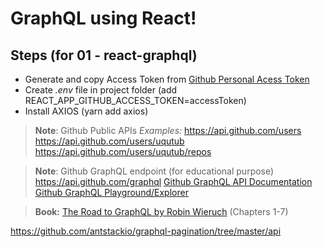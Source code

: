 # GraphQL using React!

## Steps (for 01 - react-graphql)
- Generate and copy Access Token from [Github Personal Acess Token](https://github.com/settings/tokens)
- Create _.env_ file in project folder (add REACT_APP_GITHUB_ACCESS_TOKEN=accessToken)
- Install AXIOS (yarn add axios)

> **Note**: Github Public APIs
> _Examples:_
>  https://api.github.com/users
> https://api.github.com/users/uqutub
> https://api.github.com/users/uqutub/repos

> **Note**: Github GraphQL endpoint (for educational purpose) https://api.github.com/graphql
> [Github GraphQL API Documentation](https://docs.github.com/en/graphql/overview/about-the-graphql-api)
> [Github GraphQL Playground/Explorer](https://docs.github.com/en/graphql/overview/explorer)
	
> **Book:** [The Road to GraphQL by Robin Wieruch](https://bit.ly/3ijGMDQ) (Chapters 1-7)






<!-- Pagniation Implemented -->
https://github.com/antstackio/graphql-pagination/tree/master/api
